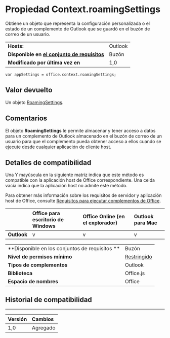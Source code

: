 
# Propiedad Context.roamingSettings
Obtiene un objeto que representa la configuración personalizada o el estado de un complemento de Outlook que se guardó en el buzón de correo de un usuario.

|||
|:-----|:-----|
|**Hosts:**|Outlook|
|**Disponible en [el conjunto de requisitos](../../docs/overview/specify-office-hosts-and-api-requirements.md)**|Buzón|
|**Modificado por última vez en**|1,0|

```
var appSettings = office.context.roamingSettings;
```


## Valor devuelto

Un objeto [RoamingSettings](http://msdn.microsoft.com/library/cf21bb08-7274-4ad6-ae9e-b2c12f92abc9%28Office.15%29.aspx).


## Comentarios

El objeto **RoamingSettings** le permite almacenar y tener acceso a datos para un complemento de Outlook almacenado en el buzón de correo de un usuario para que el complemento pueda obtener acceso a ellos cuando se ejecute desde cualquier aplicación de cliente host.


## Detalles de compatibilidad


Una Y mayúscula en la siguiente matriz indica que este método es compatible con la aplicación host de Office correspondiente. Una celda vacía indica que la aplicación host no admite este método.

Para obtener más información sobre los requisitos de servidor y aplicación host de Office, consulte [Requisitos para ejecutar complementos de Office](../../docs/overview/requirements-for-running-office-add-ins.md).


||**Office para escritorio de Windows**|**Office Online (en el explorador)**|**Outlook para Mac**|
|:-----|:-----|:-----|:-----|
|**Outlook**|v|v|v|

|||
|:-----|:-----|
|**Disponible en los conjuntos de requisitos **|Buzón|
|**Nivel de permisos mínimo**|[Restringido](../../docs/develop/requesting-permissions-for-api-use-in-content-and-task-pane-add-ins.md)|
|**Tipos de complementos**|Outlook|
|**Biblioteca**|Office.js|
|**Espacio de nombres**|Office|

## Historial de compatibilidad



****


|**Versión**|**Cambios**|
|:-----|:-----|
|1,0|Agregado|
